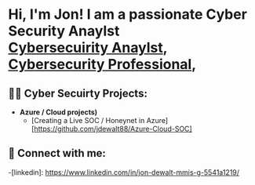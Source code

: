 <h1>Hi, I'm Jon! I am a passionate Cyber Security Anaylst <br/><a href="https://github.com/jdewalt88">Cybersecuirity Anaylst</a>, <a href="https://www.linkedin.com/in/jon-dewalt-mmis-g-5541a1219/">Cybersecurity Professional</a>, </a></h1>

<h2>👨‍💻 Cyber Secuirty Projects:</h2>

- <b>Azure / Cloud projects)</b>
  - [Creating a Live SOC / Honeynet in Azure] [https://github.com/jdewalt88/Azure-Cloud-SOC]


<h2> 🤳 Connect with me:</h2>

 -[linkedin]: https://www.linkedin.com/in/jon-dewalt-mmis-g-5541a1219/</a>


